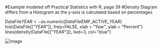 #Example modeled off Practical Statistics with R, page 39
#Density Diagram differs from a Histogram as the y-axis is calculated based on percentages

DataFile$YEAR <- as.numeric(DataFile$EMP_ACTIVE_YEAR)
hist(DataFile[["YEAR"]], freq=FALSE, xlab = "Year", ylab = "Percent")
lines(density(DataFile[["YEAR"]]), lwd=3, col="blue")

![image](https://user-images.githubusercontent.com/28680575/102853693-cb7a4f00-43ee-11eb-8492-275607ad24cb.png)

